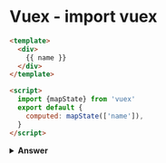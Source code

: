 # Vuex - import vuex

```html
<template>
  <div>
    {{ name }}
  </div>
</template>

<script>
  import {mapState} from 'vuex'
  export default {
    computed: mapState(['name']),
  }
</script>
```

<details><summary><b>Answer</b></summary>

```javascript
import Vue from 'vue';
import Vuex from 'vuex';
import { shallowMount } from "@vue/test-utils";
import Component from "./Component.vue";

Vue.use(Vuex)
const store = new Vuex.Store({
  state: {name: 'NAME'}
});

const factory = () => {
  return shallowMount(Component, { store });
};

describe("Component.vue", () => {
  test('name computed should work', () => {
    expect(wrapper.vm.name).toBe('NAME');
  });
});
```

</details>
